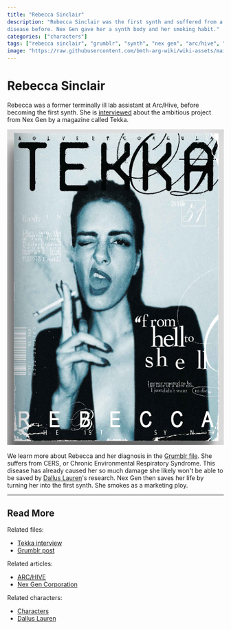```yaml
---
title: "Rebecca Sinclair"
description: "Rebecca Sinclair was the first synth and suffered from a terminal respiratory 
disease before. Nex Gen gave her a synth body and her smoking habit."
categories: ["characters"]
tags: ["rebecca sinclair", "grumblr", "synth", "nex gen", "arc/hive", "cers"]
image: "https://raw.githubusercontent.com/bmth-arg-wiki/wiki-assets/main/files/tekka/tekka_cover.png"
---
```


# Rebecca Sinclair

Rebecca was a former terminally ill lab assistant at Arc/Hive, before becoming the first
synth. She is [interviewed](../for-sof/tekka_interview) about the ambitious project from Nex Gen
by a magazine called Tekka.

![Tekka Magazine cover](https://raw.githubusercontent.com/bmth-arg-wiki/wiki-assets/main/files/tekka/tekka_cover.png)

We learn more about Rebecca and her diagnosis in the [Grumblr file](../for-sof/grumblr). 
She suffers from CERS, or Chronic Environmental Respiratory Syndrome.
This disease has already caused her so much damage she likely won't be able to be saved by 
[Dallus Lauren](dallus-lauren)'s research.
Nex Gen then saves her life by turning her into the first synth.
She smokes as a marketing ploy.

***

## Read More

Related files:

- [Tekka interview](../for-sof/tekka_interview)
- [Grumblr post](../for-sof/grumblr)

Related articles:

- [ARC/HIVE](../lore/archive)
- [Nex Gen Corporation](../lore/nex-gen-corporation)

Related characters:

- [Characters](../characters)
- [Dallus Lauren](dallus-lauren)